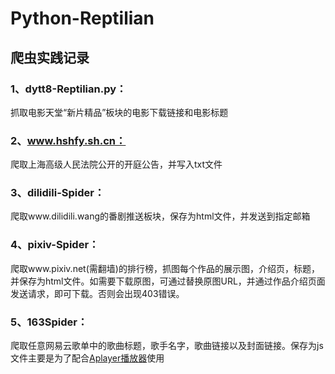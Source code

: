 # Python-Reptilian
## 爬虫实践记录


### 1、dytt8-Reptilian.py：

  抓取电影天堂“新片精品”板块的电影下载链接和电影标题
  
### 2、www.hshfy.sh.cn：

  爬取上海高级人民法院公开的开庭公告，并写入txt文件
  
### 3、dilidili-Spider：
爬取www.dilidili.wang的番剧推送板块，保存为html文件，并发送到指定邮箱
  
### 4、pixiv-Spider：

  爬取www.pixiv.net(需翻墙)的排行榜，抓图每个作品的展示图，介绍页，标题，并保存为html文件。如需要下载原图，可通过替换原图URL，并通过作品介绍页面发送请求，即可下载。否则会出现403错误。
  
### 5、163Spider：

  爬取任意网易云歌单中的歌曲标题，歌手名字，歌曲链接以及封面链接。保存为js文件主要是为了配合[Aplayer播放器](https://aplayer.js.org/#/zh-Hans/ )使用
